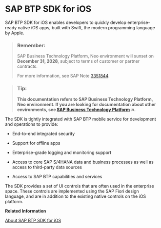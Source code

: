 <!-- copy27e53d67778e4a20bbc7986f586eddca -->

# SAP BTP SDK for iOS

SAP BTP SDK for iOS enables developers to quickly develop enterprise-ready native iOS apps, built with Swift, the modern programming language by Apple.

> ### Remember:  
> SAP Business Technology Platform, Neo environment will sunset on **December 31, 2028**, subject to terms of customer or partner contracts.
> 
> For more information, see SAP Note [3351844](https://me.sap.com/notes/3351844).

> ### Tip:  
> **This documentation refers to SAP Business Technology Platform, Neo environment. If you are looking for documentation about other environments, see [SAP Business Technology Platform](https://help.sap.com/viewer/65de2977205c403bbc107264b8eccf4b/Cloud/en-US/6a2c1ab5a31b4ed9a2ce17a5329e1dd8.html "SAP Business Technology Platform (SAP BTP) is an integrated offering comprised of the following technology portfolios: application development; process automation; integration; data, analytics, and enterprise planning; artificial intelligence. The platform offers users the ability to turn data into business value, compose end-to-end business processes, connect entire IT landscapes, and personalize, build and extend SAP applications. This reduces the overall total cost of ownership maintaining SAP landscapes and third-party software across end-to-end business processes.") :arrow_upper_right:.**

The SDK is tightly integrated with SAP BTP mobile service for development and operations to provide:

-   End-to-end integrated security

-   Support for offline apps

-   Enterprise-grade logging and monitoring support

-   Access to core SAP S/4HANA data and business processes as well as access to third-party data sources

-   Access to SAP BTP capabilities and services


The SDK provides a set of UI controls that are often used in the enterprise space. These controls are implemented using the SAP Fiori design language, and are in addition to the existing native controls on the iOS platform.

**Related Information**  


[About SAP BTP SDK for iOS](https://help.sap.com/viewer/fc1a59c210d848babfb3f758a6f55cb1/Latest/en-US)

